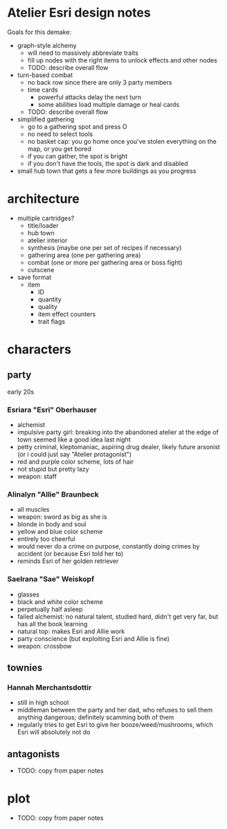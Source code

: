 # Atelier Esri design notes

Goals for this demake:
- graph-style alchemy
    - will need to massively abbreviate traits
    - fill up nodes with the right items to unlock effects and other nodes
    - TODO: describe overall flow
- turn-based combat
    - no back row since there are only 3 party members
    - time cards
        - powerful attacks delay the next turn
        - some abilities load multiple damage or heal cards
    - TODO: describe overall flow
- simplified gathering
    - go to a gathering spot and press O
    - no need to select tools
    - no basket cap: you go home once you've stolen everything on the map, or you get bored
    - if you can gather, the spot is bright
    - if you don't have the tools, the spot is dark and disabled
- small hub town that gets a few more buildings as you progress

# architecture

- multiple cartridges?
    - title/loader
    - hub town
    - atelier interior
    - synthesis (maybe one per set of recipes if necessary)
    - gathering area (one per gathering area)
    - combat (one or more per gathering area or boss fight)
    - cutscene
- save format
    - item
        - ID
        - quantity
        - quality
        - item effect counters
        - trait flags

# characters

## party

early 20s

### Esriara "Esri" Oberhauser

- alchemist
- impulsive party girl: breaking into the abandoned atelier at the edge of town seemed like a good idea last night
- petty criminal, kleptomaniac, aspiring drug dealer, likely future arsonist (or i could just say "Atelier protagonist")
- red and purple color scheme, lots of hair
- not stupid but pretty lazy
- weapon: staff

### Alinalyn "Allie" Braunbeck

- all muscles
- weapon: sword as big as she is
- blonde in body and soul
- yellow and blue color scheme
- entirely too cheerful
- would never do a crime on purpose, constantly doing crimes by accident (or because Esri told her to)
- reminds Esri of her golden retriever

### Saelrana "Sae" Weiskopf

- glasses
- black and white color scheme
- perpetually half asleep
- failed alchemist: no natural talent, studied hard, didn't get very far, but has all the book learning
- natural top: makes Esri and Allie work
- party conscience (but exploiting Esri and Allie is fine)
- weapon: crossbow

## townies

### Hannah Merchantsdottir

- still in high school
- middleman between the party and her dad, who refuses to sell them anything dangerous; definitely scamming both of them
- regularly tries to get Esri to give her booze/weed/mushrooms, which Esri will absolutely not do

## antagonists

- TODO: copy from paper notes

# plot

- TODO: copy from paper notes
